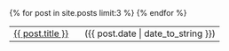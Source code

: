 <table>
{% for post in site.posts limit:3 %}
    <tr>
        <td>
            <a href="{{ post.url }}" class="navigationColor">
                {{ post.title }}
            </a>
        </td>
        <td>
            &nbsp;&nbsp;
            <span class="blogPostDate">
                ({{ post.date | date_to_string }})
            </span>
        </td>
    </tr>
{% endfor %}
</table>